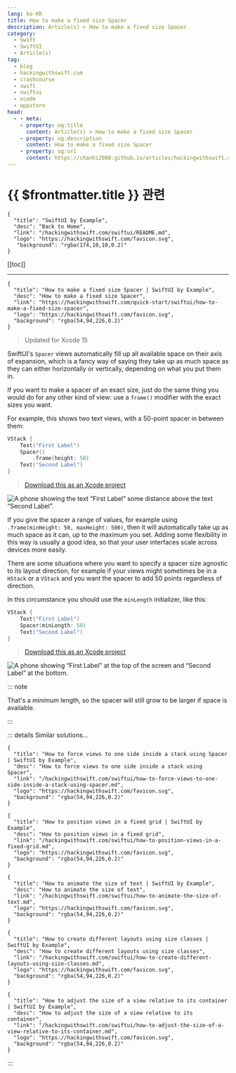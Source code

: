 ```yaml
---
lang: ko-KR
title: How to make a fixed size Spacer
description: Article(s) > How to make a fixed size Spacer
category:
  - Swift
  - SwiftUI
  - Article(s)
tag: 
  - blog
  - hackingwithswift.com
  - crashcourse
  - swift
  - swiftui
  - xcode
  - appstore
head:
  - - meta:
    - property: og:title
      content: Article(s) > How to make a fixed size Spacer
    - property: og:description
      content: How to make a fixed size Spacer
    - property: og:url
      content: https://chanhi2000.github.io/articles/hackingwithswift.com/swiftui/how-to-make-a-fixed-size-spacer.html
---
```


# {{ $frontmatter.title }} 관련

```component VPCard
{
  "title": "SwiftUI by Example",
  "desc": "Back to Home",
  "link": "/hackingwithswift.com/swiftui/README.md",
  "logo": "https://hackingwithswift.com/favicon.svg",
   "background": "rgba(174,10,10,0.2)"
}
```

[[toc]]

---

```component VPCard
{
  "title": "How to make a fixed size Spacer | SwiftUI by Example",
  "desc": "How to make a fixed size Spacer",
  "link": "https://hackingwithswift.com/quick-start/swiftui/how-to-make-a-fixed-size-spacer",
  "logo": "https://hackingwithswift.com/favicon.svg",
  "background": "rgba(54,94,226,0.2)"
}
```

> Updated for Xcode 15

SwiftUI's `Spacer` views automatically fill up all available space on their axis of expansion, which is a fancy way of saying they take up as much space as they can either horizontally or vertically, depending on what you put them in.

If you want to make a spacer of an exact size, just do the same thing you would do for any other kind of view: use a `frame()` modifier with the exact sizes you want.

For example, this shows two text views, with a 50-point spacer in between them:

```swift
VStack {
    Text("First Label")
    Spacer()
        .frame(height: 50)
    Text("Second Label")
}
```

> [<FontIcon icon="fas fa-file-zipper"/>Download this as an Xcode project](https://hackingwithswift.com/files/projects/swiftui/how-to-make-a-fixed-size-spacer-1.zip)

![A phone showing the text “First Label” some distance above the text “Second Label”.](https://hackingwithswift.com/img/books/quick-start/swiftui/how-to-make-a-fixed-size-spacer-1~dark.png)

If you give the spacer a range of values, for example using `.frame(minHeight: 50, maxHeight: 500)`, then it will automatically take up as much space as it can, up to the maximum you set. Adding some flexibility in this way is usually a good idea, so that your user interfaces scale across devices more easily.

There are some situations where you want to specify a spacer size agnostic to its layout direction, for example if your views might sometimes be in a `HStack` or a `VStack` and you want the spacer to add 50 points regardless of direction.

In this circumstance you should use the `minLength` initializer, like this:

```swift
VStack {
    Text("First Label")
    Spacer(minLength: 50)
    Text("Second Label")
}
```

> [<FontIcon icon="fas fa-file-zipper"/>Download this as an Xcode project](https://hackingwithswift.com/files/projects/swiftui/how-to-make-a-fixed-size-spacer-2.zip)

![A phone showing “First Label” at the top of the screen and “Second Label” at the bottom.](https://hackingwithswift.com/img/books/quick-start/swiftui/how-to-make-a-fixed-size-spacer-2~dark.png)

::: note

That's a *minimum* length, so the spacer will still grow to be larger if space is available.

:::

::: details Similar solutions…

```component VPCard
{
  "title": "How to force views to one side inside a stack using Spacer | SwiftUI by Example",
  "desc": "How to force views to one side inside a stack using Spacer",
  "link": "/hackingwithswift.com/swiftui/how-to-force-views-to-one-side-inside-a-stack-using-spacer.md",
  "logo": "https://hackingwithswift.com/favicon.svg",
  "background": "rgba(54,94,226,0.2)"
}
```

```component VPCard
{
  "title": "How to position views in a fixed grid | SwiftUI by Example",
  "desc": "How to position views in a fixed grid",
  "link": "/hackingwithswift.com/swiftui/how-to-position-views-in-a-fixed-grid.md",
  "logo": "https://hackingwithswift.com/favicon.svg",
  "background": "rgba(54,94,226,0.2)"
}
```

```component VPCard
{
  "title": "How to animate the size of text | SwiftUI by Example",
  "desc": "How to animate the size of text",
  "link": "/hackingwithswift.com/swiftui/how-to-animate-the-size-of-text.md",
  "logo": "https://hackingwithswift.com/favicon.svg",
  "background": "rgba(54,94,226,0.2)"
}
```

```component VPCard
{
  "title": "How to create different layouts using size classes | SwiftUI by Example",
  "desc": "How to create different layouts using size classes",
  "link": "/hackingwithswift.com/swiftui/how-to-create-different-layouts-using-size-classes.md",
  "logo": "https://hackingwithswift.com/favicon.svg",
  "background": "rgba(54,94,226,0.2)"
}
```

```component VPCard
{
  "title": "How to adjust the size of a view relative to its container | SwiftUI by Example",
  "desc": "How to adjust the size of a view relative to its container",
  "link": "/hackingwithswift.com/swiftui/how-to-adjust-the-size-of-a-view-relative-to-its-container.md",
  "logo": "https://hackingwithswift.com/favicon.svg",
  "background": "rgba(54,94,226,0.2)"
}
```

:::

